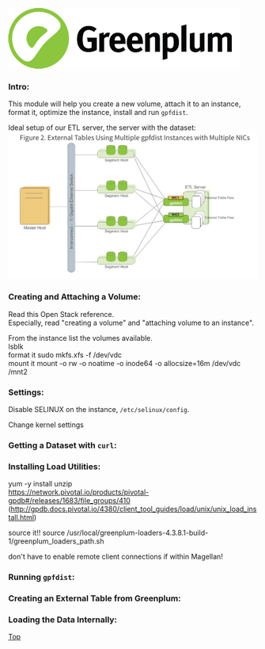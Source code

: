 ![Greenplum](https://github.com/syuja/GreenPlumSetup/blob/master/img/greenplum-logo.png)
<a id='top'></a>

### Intro: 
This module will help you create a new volume, attach it to an instance, format it,
optimize the instance, install and run `gpfdist`.  

Ideal setup of our ETL server, the server with the dataset:  
![ideal_etl](https://github.com/syuja/GreenPlumSetup/blob/master/img/ideal_etl.png)

### Creating and Attaching a Volume:  
Read this Open Stack reference.  
Especially, read "creating a volume" and "attaching volume to an instance".  

From the instance list the volumes available.  
lsblk   
format it sudo mkfs.xfs -f /dev/vdc   
mount it mount -o rw -o noatime -o inode64 -o allocsize=16m /dev/vdc /mnt2   


### Settings:    

Disable SELINUX on the instance, `/etc/selinux/config`.    

Change kernel settings  


### Getting a Dataset with `curl`:    



### Installing Load Utilities:   
yum -y install unzip  
https://network.pivotal.io/products/pivotal-gpdb#/releases/1683/file_groups/410  
(http://gpdb.docs.pivotal.io/4380/client_tool_guides/load/unix/unix_load_install.html)  

source it!!
source /usr/local/greenplum-loaders-4.3.8.1-build-1/greenplum_loaders_path.sh     

don't have to enable remote client connections if within Magellan!


### Running `gpfdist`:   



### Creating an External Table from Greenplum:  



### Loading the Data Internally:   












[Top](#top) 
